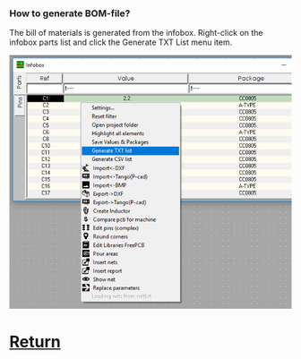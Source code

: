### How to generate BOM-file?

The bill of materials is generated from the infobox. Right-click on the infobox parts list and click the Generate TXT List menu item.

![](pictures/bom1.png)

# [Return](How_to.md)
